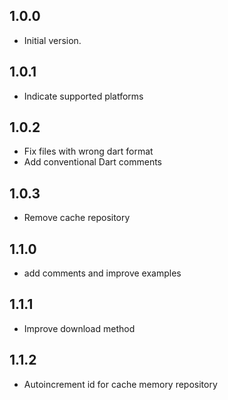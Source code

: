 ## 1.0.0
- Initial version.

## 1.0.1
- Indicate supported platforms

## 1.0.2
- Fix files with wrong dart format
- Add conventional Dart comments

## 1.0.3
- Remove cache repository

## 1.1.0
- add comments and improve examples

## 1.1.1
- Improve download method

## 1.1.2
- Autoincrement id for cache memory repository